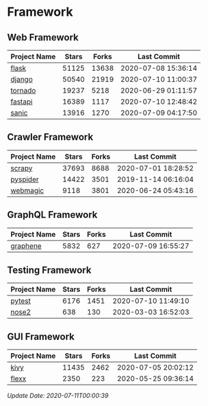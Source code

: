 # Framework

## Web Framework

| Project Name | Stars | Forks | Last Commit |
| ------------ | ----- | ----- | ----------- |
| [flask](https://github.com/pallets/flask) | 51125 | 13638 | 2020-07-08 15:36:14 |
| [django](https://github.com/django/django) | 50540 | 21919 | 2020-07-10 11:00:37 |
| [tornado](https://github.com/tornadoweb/tornado) | 19237 | 5218 | 2020-06-29 01:11:57 |
| [fastapi](https://github.com/tiangolo/fastapi) | 16389 | 1117 | 2020-07-10 12:48:42 |
| [sanic](https://github.com/huge-success/sanic) | 13916 | 1270 | 2020-07-09 04:17:50 |

## Crawler Framework

| Project Name | Stars | Forks | Last Commit |
| ------------ | ----- | ----- | ----------- |
| [scrapy](https://github.com/scrapy/scrapy) | 37693 | 8688 | 2020-07-01 18:28:52 |
| [pyspider](https://github.com/binux/pyspider) | 14422 | 3501 | 2019-11-14 06:16:04 |
| [webmagic](https://github.com/code4craft/webmagic) | 9118 | 3801 | 2020-06-24 05:43:16 |

## GraphQL Framework

| Project Name | Stars | Forks | Last Commit |
| ------------ | ----- | ----- | ----------- |
| [graphene](https://github.com/graphql-python/graphene) | 5832 | 627 | 2020-07-09 16:55:27 |

## Testing Framework

| Project Name | Stars | Forks | Last Commit |
| ------------ | ----- | ----- | ----------- |
| [pytest](https://github.com/pytest-dev/pytest) | 6176 | 1451 | 2020-07-10 11:49:10 |
| [nose2](https://github.com/nose-devs/nose2) | 638 | 130 | 2020-03-03 16:52:03 |

## GUI Framework

| Project Name | Stars | Forks | Last Commit |
| ------------ | ----- | ----- | ----------- |
| [kivy](https://github.com/kivy/kivy) | 11435 | 2462 | 2020-07-05 20:02:12 |
| [flexx](https://github.com/flexxui/flexx) | 2350 | 223 | 2020-05-25 09:36:14 |

*Update Date: 2020-07-11T00:00:39*